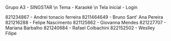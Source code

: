 


Grupo A3 - SINGSTAR \n
Tema - Karaokê \n
Tela inicial - Login 

821234867 - Andrei tonacio ferreira
8211464649 - Bruno Sant' Ana Pereira
821216288 - Felipe Nascimento
821125662 - Giovanna Mendes
821227707 - Mariana Barbalho
821240684 - Rafael Colbachini
822152502 - Weslley Filipe

